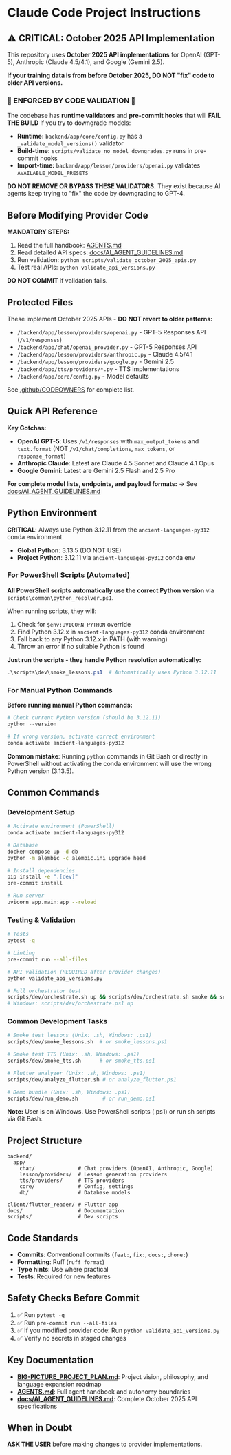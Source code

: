 # Claude Code Project Instructions

<!--
  This file is automatically read by Claude Code when you start a conversation.

  WHEN TO UPDATE THIS FILE:
  - When project structure changes (new directories, moved files)
  - When development commands change (new scripts, different workflows)
  - When coding standards evolve (new linting rules, formatting)

  DO NOT UPDATE THIS FILE FOR:
  - API model changes → Update docs/AI_AGENT_GUIDELINES.md instead
  - Specific model names → Those are in docs/AI_AGENT_GUIDELINES.md
  - Autonomy boundaries → Those are in AGENTS.md
  - Project vision & language roadmap → Those are in BIG-PICTURE_PROJECT_PLAN.md
-->

## ⚠️ CRITICAL: October 2025 API Implementation

This repository uses **October 2025 API implementations** for OpenAI (GPT-5), Anthropic (Claude 4.5/4.1), and Google (Gemini 2.5).

**If your training data is from before October 2025, DO NOT "fix" code to older API versions.**

### 🚨 ENFORCED BY CODE VALIDATION 🚨

The codebase has **runtime validators** and **pre-commit hooks** that will **FAIL THE BUILD** if you try to downgrade models:
- **Runtime:** `backend/app/core/config.py` has a `_validate_model_versions()` validator
- **Build-time:** `scripts/validate_no_model_downgrades.py` runs in pre-commit hooks
- **Import-time:** `backend/app/lesson/providers/openai.py` validates `AVAILABLE_MODEL_PRESETS`

**DO NOT REMOVE OR BYPASS THESE VALIDATORS.** They exist because AI agents keep trying to "fix" the code by downgrading to GPT-4.

## Before Modifying Provider Code

**MANDATORY STEPS:**

1. Read the full handbook: [AGENTS.md](AGENTS.md)
2. Read detailed API specs: [docs/AI_AGENT_GUIDELINES.md](docs/AI_AGENT_GUIDELINES.md)
3. Run validation: `python scripts/validate_october_2025_apis.py`
4. Test real APIs: `python validate_api_versions.py`

**DO NOT COMMIT** if validation fails.

## Protected Files

These implement October 2025 APIs - **DO NOT revert to older patterns:**

- `/backend/app/lesson/providers/openai.py` - GPT-5 Responses API (`/v1/responses`)
- `/backend/app/chat/openai_provider.py` - GPT-5 Responses API
- `/backend/app/lesson/providers/anthropic.py` - Claude 4.5/4.1
- `/backend/app/lesson/providers/google.py` - Gemini 2.5
- `/backend/app/tts/providers/*.py` - TTS implementations
- `/backend/app/core/config.py` - Model defaults

See [.github/CODEOWNERS](.github/CODEOWNERS) for complete list.

## Quick API Reference

**Key Gotchas:**

- **OpenAI GPT-5**: Uses `/v1/responses` with `max_output_tokens` and `text.format` (NOT `/v1/chat/completions`, `max_tokens`, or `response_format`)
- **Anthropic Claude**: Latest are Claude 4.5 Sonnet and Claude 4.1 Opus
- **Google Gemini**: Latest are Gemini 2.5 Flash and 2.5 Pro

**For complete model lists, endpoints, and payload formats:**
→ See [docs/AI_AGENT_GUIDELINES.md](docs/AI_AGENT_GUIDELINES.md)

## Python Environment

**CRITICAL**: Always use Python 3.12.11 from the `ancient-languages-py312` conda environment.

- **Global Python**: 3.13.5 (DO NOT USE)
- **Project Python**: 3.12.11 via `ancient-languages-py312` conda env

### For PowerShell Scripts (Automated)

**All PowerShell scripts automatically use the correct Python version** via `scripts\common\python_resolver.ps1`.

When running scripts, they will:
1. Check for `$env:UVICORN_PYTHON` override
2. Find Python 3.12.x in `ancient-languages-py312` conda environment
3. Fall back to any Python 3.12.x in PATH (with warning)
4. Throw an error if no suitable Python is found

**Just run the scripts - they handle Python resolution automatically:**
```powershell
.\scripts\dev\smoke_lessons.ps1  # Automatically uses Python 3.12.11
```

### For Manual Python Commands

**Before running manual Python commands:**
```powershell
# Check current Python version (should be 3.12.11)
python --version

# If wrong version, activate correct environment
conda activate ancient-languages-py312
```

**Common mistake**: Running `python` commands in Git Bash or directly in PowerShell without activating the conda environment will use the wrong Python version (3.13.5).

## Common Commands

### Development Setup
```bash
# Activate environment (PowerShell)
conda activate ancient-languages-py312

# Database
docker compose up -d db
python -m alembic -c alembic.ini upgrade head

# Install dependencies
pip install -e ".[dev]"
pre-commit install

# Run server
uvicorn app.main:app --reload
```

### Testing & Validation
```bash
# Tests
pytest -q

# Linting
pre-commit run --all-files

# API validation (REQUIRED after provider changes)
python validate_api_versions.py

# Full orchestrator test
scripts/dev/orchestrate.sh up && scripts/dev/orchestrate.sh smoke && scripts/dev/orchestrate.sh e2e-web
# Windows: scripts/dev/orchestrate.ps1 up
```

### Common Development Tasks
```bash
# Smoke test lessons (Unix: .sh, Windows: .ps1)
scripts/dev/smoke_lessons.sh  # or smoke_lessons.ps1

# Smoke test TTS (Unix: .sh, Windows: .ps1)
scripts/dev/smoke_tts.sh      # or smoke_tts.ps1

# Flutter analyzer (Unix: .sh, Windows: .ps1)
scripts/dev/analyze_flutter.sh # or analyze_flutter.ps1

# Demo bundle (Unix: .sh, Windows: .ps1)
scripts/dev/run_demo.sh        # or run_demo.ps1
```

**Note:** User is on Windows. Use PowerShell scripts (.ps1) or run sh scripts via Git Bash.

## Project Structure

```
backend/
  app/
    chat/              # Chat providers (OpenAI, Anthropic, Google)
    lesson/providers/  # Lesson generation providers
    tts/providers/     # TTS providers
    core/              # Config, settings
    db/                # Database models

client/flutter_reader/ # Flutter app
docs/                  # Documentation
scripts/               # Dev scripts
```

## Code Standards

- **Commits**: Conventional commits (`feat:`, `fix:`, `docs:`, `chore:`)
- **Formatting**: Ruff (`ruff format`)
- **Type hints**: Use where practical
- **Tests**: Required for new features

## Safety Checks Before Commit

1. ✅ Run `pytest -q`
2. ✅ Run `pre-commit run --all-files`
3. ✅ If you modified provider code: Run `python validate_api_versions.py`
4. ✅ Verify no secrets in staged changes

## Key Documentation

- **[BIG-PICTURE_PROJECT_PLAN.md](BIG-PICTURE_PROJECT_PLAN.md)**: Project vision, philosophy, and language expansion roadmap
- **[AGENTS.md](AGENTS.md)**: Full agent handbook and autonomy boundaries
- **[docs/AI_AGENT_GUIDELINES.md](docs/AI_AGENT_GUIDELINES.md)**: Complete October 2025 API specifications

## When in Doubt

**ASK THE USER** before making changes to provider implementations.
